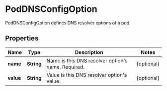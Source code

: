 

# PodDNSConfigOption

PodDNSConfigOption defines DNS resolver options of a pod.

## Properties

Name | Type | Description | Notes
------------ | ------------- | ------------- | -------------
**name** | **String** | Name is this DNS resolver option&#39;s name. Required. |  [optional]
**value** | **String** | Value is this DNS resolver option&#39;s value. |  [optional]




